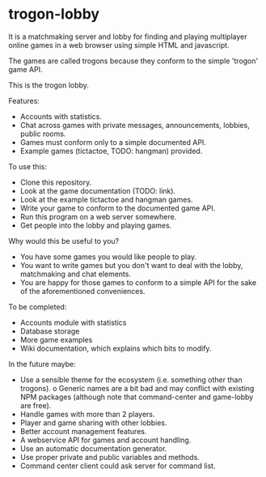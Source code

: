 trogon-lobby
=================
It is a matchmaking server and lobby for finding and playing multiplayer online
games in a web browser using simple HTML and javascript.

The games are called trogons because they conform to the simple 'trogon' game
API.

This is the trogon lobby.

Features:
* Accounts with statistics.
* Chat across games with private messages, announcements, lobbies, public rooms.
* Games must conform only to a simple documented API.
* Example games (tictactoe, TODO: hangman) provided.

To use this:
* Clone this repository.
* Look at the game documentation (TODO: link).
* Look at the example tictactoe and hangman games.
* Write your game to conform to the documented game API.
* Run this program on a web server somewhere.
* Get people into the lobby and playing games.

Why would this be useful to you?
* You have some games you would like people to play.
* You want to write games but you don't want to deal with the lobby, matchmaking and chat elements.
* You are happy for those games to conform to a simple API for the sake of the
  aforementioned conveniences.

To be completed:
* Accounts module with statistics
* Database storage
* More game examples
* Wiki documentation, which explains which bits to modify.

In the future maybe:
* Use a sensible theme for the ecosystem (i.e. something other than trogons).
    o Generic names are a bit bad and may conflict with existing NPM packages
      (although note that command-center and game-lobby are free).
* Handle games with more than 2 players.
* Player and game sharing with other lobbies.
* Better account management features.
* A webservice API for games and account handling.
* Use an automatic documentation generator.
* Use proper private and public variables and methods.
* Command center client could ask server for command list.
